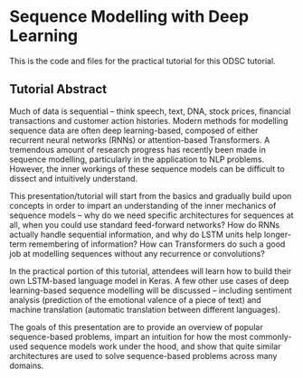 # Sequence Modelling with Deep Learning

This is the code and files for the practical tutorial for this ODSC tutorial.

## Tutorial Abstract

Much of data is sequential – think speech, text, DNA, stock prices, financial transactions and customer action histories. Modern methods for modelling sequence data are often deep learning-based, composed of either recurrent neural networks (RNNs) or attention-based Transformers. A tremendous amount of research progress has recently been made in sequence modelling, particularly in the application to NLP problems. However, the inner workings of these sequence models can be difficult to dissect and intuitively understand.

This presentation/tutorial will start from the basics and gradually build upon concepts in order to impart an understanding of the inner mechanics of sequence models – why do we need specific architectures for sequences at all, when you could use standard feed-forward networks? How do RNNs actually handle sequential information, and why do LSTM units help longer-term remembering of information? How can Transformers do such a good job at modelling sequences without any recurrence or convolutions?

In the practical portion of this tutorial, attendees will learn how to build their own LSTM-based language model  in Keras. A few other use cases of deep learning-based sequence modelling will be discussed – including sentiment analysis (prediction of the emotional valence of a piece of text) and machine translation (automatic translation between different languages).

The goals of this presentation are to provide an overview of popular sequence-based problems, impart an intuition for how the most commonly-used sequence models work under the hood, and show that quite similar architectures are used to solve sequence-based problems across many domains.
